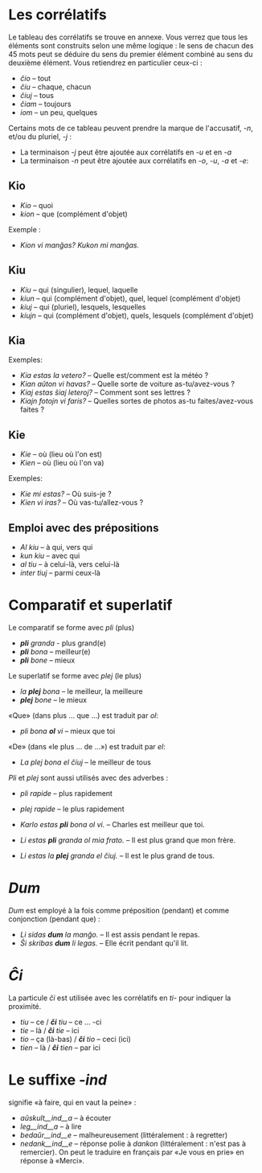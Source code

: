 # Les corrélatifs

Le tableau des corrélatifs se trouve en annexe. Vous verrez que tous les éléments sont construits selon une même logique : le sens de chacun des 45 mots peut se déduire du sens du premier élément combiné au sens du deuxième élément. Vous retiendrez en particulier ceux-ci :

- *ĉio*  – tout
- *ĉiu*  – chaque, chacun
- *ĉiuj*  – tous
- *ĉiam* – toujours
- *iom* – un peu, quelques

Certains mots de ce tableau peuvent prendre la marque de l'accusatif, *-n*, et/ou du pluriel, *-j* :

- La terminaison *-j* peut être ajoutée aux corrélatifs en *-u* et en *-a*
- La terminaison *-n* peut être ajoutée aux corrélatifs en *-o*, *-u*, *-a* et *-e*:


## Kio 

- *Kio* – quoi 
- *kion* – que (complément d'objet)

Exemple :

- *Kion vi manĝas? Kukon mi manĝas.*

## Kiu

- *Kiu* – qui (singulier), lequel, laquelle
- *kiun* – qui (complément d'objet), quel, lequel (complément d'objet)
- *kiuj* – qui (pluriel), lesquels, lesquelles
- *kiujn* – qui (complément d'objet), quels, lesquels (complément d'objet)

## Kia

Exemples:

- *Kia estas la vetero?* – Quelle est/comment est la météo ?
- *Kian aŭton vi havas?* – Quelle sorte de voiture as-tu/avez-vous ?
- *Kiaj estas ŝiaj leteroj?* – Comment sont ses lettres ?
- *Kiajn fotojn vi faris?* – Quelles sortes de photos as-tu faites/avez-vous faites ?

## Kie

- *Kie* – où (lieu où l'on est)
- *Kien* – où (lieu où l'on va)

Exemples:

- *Kie mi estas?* – Où suis-je ?
- *Kien vi iras?* – Où vas-tu/allez-vous ?

## Emploi avec des prépositions

- *Al kiu* – à qui, vers qui
- *kun kiu* – avec qui
- *al tiu* – à celui-là, vers celui-là
- *inter tiuj* – parmi ceux-là

# Comparatif et superlatif

Le comparatif se forme avec *pli* (plus)

- *__pli__ granda* - plus grand(e)
- *__pli__ bona* – meilleur(e)
- *__pli__ bone* – mieux

Le superlatif se forme avec *plej* (le plus)

- *la __plej__ bona* – le meilleur, la meilleure
- *__plej__ bone* – le mieux

«Que» (dans plus … que …) est traduit par *ol*:

- *pli bona __ol__ vi* – mieux que toi

«De» (dans «le plus … de …») est traduit par *el*: 

- *La plej bona el ĉiuj* – le meilleur de tous

*Pli* et *plej* sont aussi utilisés avec des adverbes :

- *pli rapide* – plus rapidement
- *plej rapide* – le plus rapidement


- *Karlo estas __pli__ bona ol vi.* – Charles est meilleur que toi.
- *Li estas __pli__ granda ol mia frato.* – Il est plus grand que mon frère.
- *Li estas la __plej__ granda el ĉiuj.* – Il est le plus grand de tous.

# *Dum* 

*Dum* est employé à la fois comme préposition (pendant) et comme conjonction (pendant que) :

- *Li sidas __dum__ la manĝo.* – Il est assis pendant le repas.
- *Ŝi skribas __dum__ li legas.* – Elle écrit pendant qu'il lit.



# *Ĉi*

La particule *ĉi* est utilisée avec les corrélatifs en *ti-* pour indiquer la proximité.

- *tiu* – ce      / *__ĉi__ tiu* – ce … -ci
- *tie* – là       / *__ĉi__ tie* – ici
- *tio* – ça (là-bas) / *__ĉi__ tio* – ceci (ici)
- *tien* – là   / *__ĉi__ tien* – par ici

# Le suffixe *-ind*

signifie «à faire, qui en vaut la peine» :

- *aŭskult__ind__a* – à écouter
- *leg__ind__a* – à lire
- *bedaŭr__ind__e* – malheureusement (littéralement : à regretter)
- *nedank__ind__e* – réponse polie à *dankon* (littéralement : n'est pas à remercier). On peut le traduire en français par «Je vous en prie» en réponse à «Merci».

 
